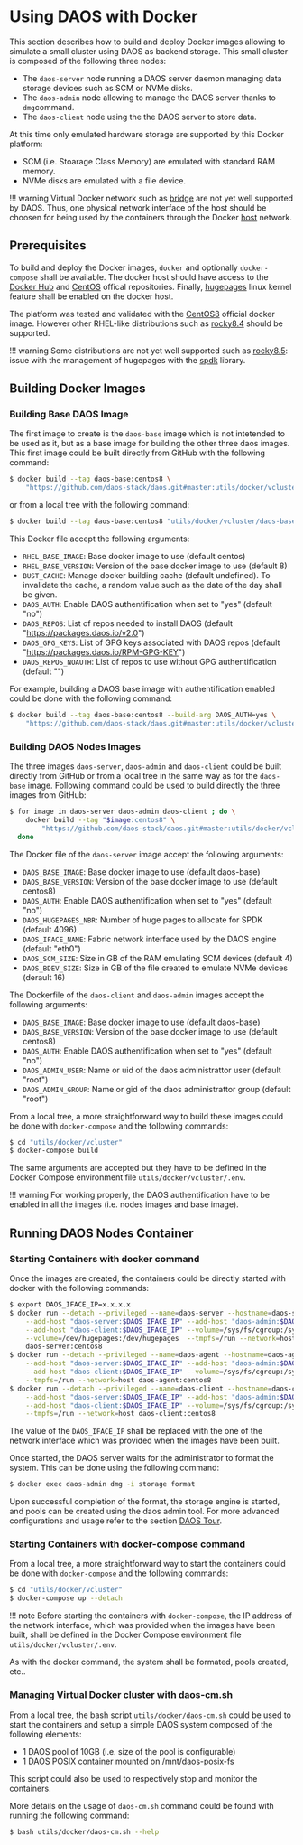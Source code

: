 # Using DAOS with Docker

This section describes how to build and deploy Docker images allowing to simulate a small cluster
using DAOS as backend storage.  This small cluster is composed of the following three nodes:

- The `daos-server` node running a DAOS server daemon managing data storage devices such as SCM or
  NVMe disks.
- The `daos-admin` node allowing to manage the DAOS server thanks to `dmg`command.
- The `daos-client` node using the the DAOS server to store data.

At this time only emulated hardware storage are supported by this Docker platform:

- SCM (i.e. Stoarage Class Memory) are emulated with standard RAM memory.
- NVMe disks are emulated with a file device.

!!! warning
    Virtual Docker network such as [bridge](https://docs.docker.com/network/bridge/) are not yet
    well supported by DAOS.  Thus, one physical network interface of the host should be choosen for
    being used by the containers through the Docker
    [host](https://docs.docker.com/network/host/) network.


## Prerequisites

To build and deploy the Docker images, `docker` and optionally `docker-compose` shall be available.
The docker host should have access to the [Docker Hub](https://hub.docker.com/) and
[CentOS](https://www.centos.org/) offical repositories.  Finally,
[hugepages](https://www.kernel.org/doc/Documentation/vm/hugetlbpage.txt) linux kernel feature shall
be enabled on the docker host.

The platform was tested and validated with the [CentOS8](https://hub.docker.com/_/centos) official
docker image.  However other RHEL-like distributions such as
[rocky8.4](https://hub.docker.com/r/rockylinux/rockylinux) should be supported.

!!! warning
    Some distributions are not yet well supported such as
    [rocky8.5](https://hub.docker.com/r/rockylinux/rockylinux): issue with the management of
    hugepages with the [spdk](https://spdk.io/) library.


## Building Docker Images

### Building Base DAOS Image

The first image to create is the `daos-base` image which is not intetended to be used as it, but as
a base image for building the other three daos images.  This first image could be built directly
from GitHub with the following command:

```bash
$ docker build --tag daos-base:centos8 \
	"https://github.com/daos-stack/daos.git#master:utils/docker/vcluster/daos-base/el8"
```

or from a local tree with the following command:

```bash
$ docker build --tag daos-base:centos8 "utils/docker/vcluster/daos-base/el8"
```

This Docker file accept the following arguments:

- `RHEL_BASE_IMAGE`: Base docker image to use (default centos)
- `RHEL_BASE_VERSION`: Version of the base docker image to use (default 8)
- `BUST_CACHE`: Manage docker building cache (default undefined).  To invalidate the cache, a random
	value such as the date of the day shall be given.
- `DAOS_AUTH`: Enable DAOS authentification when set to "yes" (default "no")
- `DAOS_REPOS`: List of repos needed to install DAOS (default "https://packages.daos.io/v2.0")
- `DAOS_GPG_KEYS`: List of GPG keys associated with DAOS repos (default
	"https://packages.daos.io/RPM-GPG-KEY")
- `DAOS_REPOS_NOAUTH`: List of repos to use without GPG authentification (default "")

For example, building a DAOS base image with authentification enabled could be done with the
following command:

```bash
$ docker build --tag daos-base:centos8 --build-arg DAOS_AUTH=yes \
	"https://github.com/daos-stack/daos.git#master:utils/docker/vcluster/daos-base/el8"
```

### Building DAOS Nodes Images

The three images `daos-server`, `daos-admin` and `daos-client` could be built directly from GitHub
or from a local tree in the same way as for the `daos-base` image.  Following command could be used
to build directly the three images from GitHub:

```bash
$ for image in daos-server daos-admin daos-client ; do \
	docker build --tag "$image:centos8" \
		"https://github.com/daos-stack/daos.git#master:utils/docker/vcluster/$image/el8"; \
  done
```

The Docker file of the `daos-server` image accept the following arguments:

- `DAOS_BASE_IMAGE`: Base docker image to use (default daos-base)
- `DAOS_BASE_VERSION`: Version of the base docker image to use (default centos8)
- `DAOS_AUTH`: Enable DAOS authentification when set to "yes" (default "no")
- `DAOS_HUGEPAGES_NBR`: Number of huge pages to allocate for SPDK (default 4096)
- `DAOS_IFACE_NAME`: Fabric network interface used by the DAOS engine (default "eth0")
- `DAOS_SCM_SIZE`: Size in GB of the RAM emulating SCM devices (default 4)
- `DAOS_BDEV_SIZE`: Size in GB of the file created to emulate NVMe devices (derault 16)

The Dockerfile of the `daos-client` and `daos-admin` images accept the following arguments:

- `DAOS_BASE_IMAGE`: Base docker image to use (default daos-base)
- `DAOS_BASE_VERSION`: Version of the base docker image to use (default centos8)
- `DAOS_AUTH`: Enable DAOS authentification when set to "yes" (default "no")
- `DAOS_ADMIN_USER`: Name or uid of the daos administrattor user (default "root")
- `DAOS_ADMIN_GROUP`: Name or gid of the daos administrattor group (default "root")

From a local tree, a more straightforward way to build these images could be done with
`docker-compose` and the following commands:

```bash
$ cd "utils/docker/vcluster"
$ docker-compose build
```

The same arguments are accepted but they have to be defined in the Docker Compose environment file
`utils/docker/vcluster/.env`.

!!! warning
    For working properly, the DAOS authentification have to be enabled in all the images (i.e. nodes
    images and base image).

## Running DAOS Nodes Container

### Starting Containers with docker command

Once the images are created, the containers could be directly started with docker with the following
commands:

```bash
$ export DAOS_IFACE_IP=x.x.x.x
$ docker run --detach --privileged --name=daos-server --hostname=daos-server \
	--add-host "daos-server:$DAOS_IFACE_IP" --add-host "daos-admin:$DAOS_IFACE_IP" \
	--add-host "daos-client:$DAOS_IFACE_IP" --volume=/sys/fs/cgroup:/sys/fs/cgroup:ro \
	--volume=/dev/hugepages:/dev/hugepages  --tmpfs=/run --network=host \
	daos-server:centos8
$ docker run --detach --privileged --name=daos-agent --hostname=daos-agent \
	--add-host "daos-server:$DAOS_IFACE_IP" --add-host "daos-admin:$DAOS_IFACE_IP" \
	--add-host "daos-client:$DAOS_IFACE_IP" --volume=/sys/fs/cgroup:/sys/fs/cgroup:ro \
	--tmpfs=/run --network=host daos-agent:centos8
$ docker run --detach --privileged --name=daos-client --hostname=daos-client \
	--add-host "daos-server:$DAOS_IFACE_IP" --add-host "daos-admin:$DAOS_IFACE_IP" \
	--add-host "daos-client:$DAOS_IFACE_IP" --volume=/sys/fs/cgroup:/sys/fs/cgroup:ro \
	--tmpfs=/run --network=host daos-client:centos8
```

The value of the `DAOS_IFACE_IP` shall be replaced with the one of the network interface which was
provided when the images have been built.

Once started, the DAOS server waits for the administrator to format the system.
This can be done using the following command:

```bash
$ docker exec daos-admin dmg -i storage format
```

Upon successful completion of the format, the storage engine is started, and pools
can be created using the daos admin tool.  For more advanced configurations and usage refer to the
section [DAOS Tour](https://docs.daos.io/QSG/tour/).


### Starting Containers with docker-compose command

From a local tree, a more straightforward way to start the containers could be done with
`docker-compose` and the following commands:

```bash
$ cd "utils/docker/vcluster"
$ docker-compose up --detach
```

!!! note
    Before starting the containers with `docker-compose`, the IP address of the network interface,
    which was provided when the images have been built, shall be defined in the Docker
    Compose environment file `utils/docker/vcluster/.env`.

As with the docker command, the system shall be formated, pools created, etc..


### Managing Virtual Docker cluster with daos-cm.sh

From a local tree, the bash script `utils/docker/daos-cm.sh` could be used to start the containers
and setup a simple DAOS system composed of the following elements:

- 1 DAOS pool of 10GB (i.e. size of the pool is configurable)
- 1 DAOS POSIX container mounted on /mnt/daos-posix-fs

This script could also be used to respectively stop and monitor the containers.

More details on the usage of `daos-cm.sh` command could be found with running the following command:

```bash
$ bash utils/docker/daos-cm.sh --help
```
